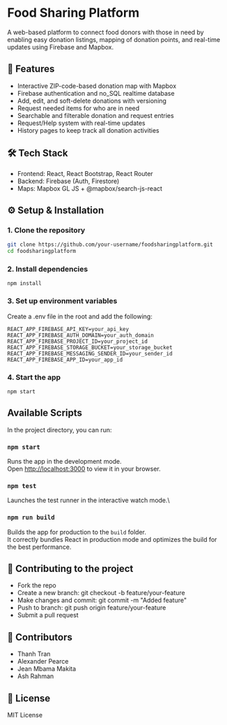 # Food Sharing Platform

A web-based platform to connect food donors with those in need by enabling easy donation listings, mapping of donation points, and real-time updates using Firebase and Mapbox.

## 🌟 Features

- Interactive ZIP-code-based donation map with Mapbox
- Firebase authentication and no_SQL realtime database
- Add, edit, and soft-delete donations with versioning
- Request needed items for who are in need
- Searchable and filterable donation and request entries
- Request/Help system with real-time updates
- History pages to keep track all donation activities

## 🛠️ Tech Stack

- Frontend: React, React Bootstrap, React Router
- Backend: Firebase (Auth, Firestore)
- Maps: Mapbox GL JS + @mapbox/search-js-react

## ⚙️ Setup & Installation

### 1. Clone the repository
```bash
git clone https://github.com/your-username/foodsharingplatform.git
cd foodsharingplatform
```

### 2. Install dependencies
```
npm install
```

### 3. Set up environment variables
Create a .env file in the root and add the following:
```
REACT_APP_FIREBASE_API_KEY=your_api_key
REACT_APP_FIREBASE_AUTH_DOMAIN=your_auth_domain
REACT_APP_FIREBASE_PROJECT_ID=your_project_id
REACT_APP_FIREBASE_STORAGE_BUCKET=your_storage_bucket
REACT_APP_FIREBASE_MESSAGING_SENDER_ID=your_sender_id
REACT_APP_FIREBASE_APP_ID=your_app_id
```

### 4. Start the app
```
npm start
```

## Available Scripts

In the project directory, you can run:

### `npm start`

Runs the app in the development mode.\
Open [http://localhost:3000](http://localhost:3000) to view it in your browser.

### `npm test`

Launches the test runner in the interactive watch mode.\

### `npm run build`

Builds the app for production to the `build` folder.\
It correctly bundles React in production mode and optimizes the build for the best performance.

## 🤝 Contributing to the project
- Fork the repo
- Create a new branch: git checkout -b feature/your-feature
- Make changes and commit: git commit -m "Added feature"
- Push to branch: git push origin feature/your-feature
- Submit a pull request

## 🙌 Contributors
- Thanh Tran
- Alexander Pearce
- Jean Mbama Makita
- Ash Rahman
  
## 📝 License
MIT License

